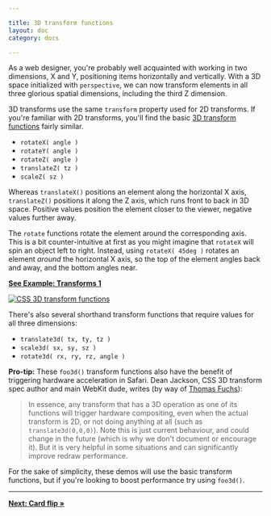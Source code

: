 ```yaml
---

title: 3D transform functions
layout: doc
category: docs

---
```


As a web designer, you're probably well acquainted with working in two dimensions, X and Y, positioning items horizontally and vertically. With a 3D space initialized with `perspective`, we can now transform elements in all three glorious spatial dimensions, including the third Z dimension. 

3D transforms use the same `transform` property used for 2D transforms. If you're familiar with 2D transforms, you'll find the basic [3D transform functions](http://www.w3.org/TR/css3-3d-transforms/#transform-functions) fairly similar. 

* `rotateX( angle )` 
* `rotateY( angle )`
* `rotateZ( angle )`
* `translateZ( tz )`
* `scaleZ( sz )`

Whereas `translateX()` positions an element along the horizontal X axis, `translateZ()` positions it along the Z axis, which runs front to back in 3D space. Positive values position the element closer to the viewer, negative values further away.

The `rotate` functions rotate the element around the corresponding axis. This is a bit counter-intuitive at first as you might imagine that `rotateX` will spin an object left to right. Instead, using `rotateX( 45deg )` rotates an element _around_ the horizontal X axis, so the top of the element angles back and away, and the bottom angles near.

[**See Example: Transforms 1**](../examples/transforms-01-functions.html)

[![CSS 3D transform functions](../img/transforms01.png)](../examples/transforms-01-functions.html)

There's also several shorthand transform functions that require values for all three dimensions:

* `translate3d( tx, ty, tz )`
* `scale3d( sx, sy, sz )`
* `rotate3d( rx, ry, rz, angle )`

**Pro-tip:** These `foo3d()` transform functions also have the benefit of triggering hardware acceleration in Safari. Dean Jackson, CSS 3D transform spec author and main WebKit dude, writes (by way of [Thomas Fuchs](http://mir.aculo.us/2010/08/05/html5-buzzwords-in-action/)):

> In essence, any transform that has a 3D operation as one of its functions will trigger hardware compositing, even when the actual transform is 2D, or not doing anything at all (such as `translate3d(0,0,0)`). Note this is just current behaviour, and could change in the future (which is why we don't document or encourage it). But it is very helpful in some situations and can significantly improve redraw performance.

For the sake of simplicity, these demos will use the basic transform functions, but if you're looking to boost performance try using `foo3d()`.

* * *

[**Next: Card flip &raquo;**](card-flip.html)
